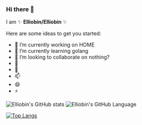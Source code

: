 ### Hi there 👋


I am ✨ **Elliobin/Elliobin** ✨ 

Here are some ideas to get you started:

- 🔭 I’m currently working on HOME
- 🌱 I’m currently learning golang
- 👯 I’m looking to collaborate on nothing?
- 🤔 
- 💬 
- 📫 
- 😄 
- ⚡ 



![Elliobin's GitHub stats](https://github-readme-stats.vercel.app/api?username=Elliobin&show_icons=true&theme=radical)
![Elliobin's GitHub Language](https://github-readme-stats.vercel.app/api/top-langs/?username=Elliobin&theme=radical)


[![Top Langs](https://github-readme-stats.vercel.app/api/top-langs/?username=Elliobin&theme=radical)](https://github.com/anuraghazra/github-readme-stats)
